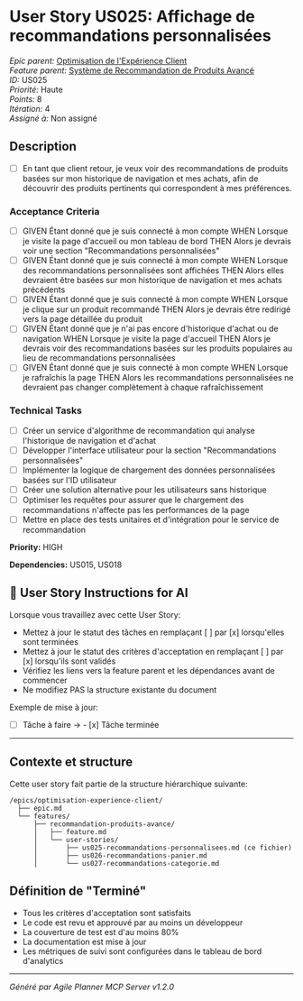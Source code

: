 # User Story US025: Affichage de recommandations personnalisées

*Epic parent:* [Optimisation de l'Expérience Client](../../epic.md)  
*Feature parent:* [Système de Recommandation de Produits Avancé](../feature.md)  
*ID:* US025  
*Priorité:* Haute  
*Points:* 8  
*Itération:* 4  
*Assigné à:* Non assigné

## Description
- [ ] En tant que client retour, je veux voir des recommandations de produits basées sur mon historique de navigation et mes achats, afin de découvrir des produits pertinents qui correspondent à mes préférences.

### Acceptance Criteria
- [ ] GIVEN Étant donné que je suis connecté à mon compte WHEN Lorsque je visite la page d'accueil ou mon tableau de bord THEN Alors je devrais voir une section "Recommandations personnalisées"
- [ ] GIVEN Étant donné que je suis connecté à mon compte WHEN Lorsque des recommandations personnalisées sont affichées THEN Alors elles devraient être basées sur mon historique de navigation et mes achats précédents
- [ ] GIVEN Étant donné que je suis connecté à mon compte WHEN Lorsque je clique sur un produit recommandé THEN Alors je devrais être redirigé vers la page détaillée du produit
- [ ] GIVEN Étant donné que je n'ai pas encore d'historique d'achat ou de navigation WHEN Lorsque je visite la page d'accueil THEN Alors je devrais voir des recommandations basées sur les produits populaires au lieu de recommandations personnalisées
- [ ] GIVEN Étant donné que je suis connecté à mon compte WHEN Lorsque je rafraîchis la page THEN Alors les recommandations personnalisées ne devraient pas changer complètement à chaque rafraîchissement

### Technical Tasks
- [ ] Créer un service d'algorithme de recommandation qui analyse l'historique de navigation et d'achat
- [ ] Développer l'interface utilisateur pour la section "Recommandations personnalisées"
- [ ] Implémenter la logique de chargement des données personnalisées basées sur l'ID utilisateur
- [ ] Créer une solution alternative pour les utilisateurs sans historique
- [ ] Optimiser les requêtes pour assurer que le chargement des recommandations n'affecte pas les performances de la page
- [ ] Mettre en place des tests unitaires et d'intégration pour le service de recommandation

**Priority:** HIGH

**Dependencies:** US015, US018

## 🤖 User Story Instructions for AI

Lorsque vous travaillez avec cette User Story:
- Mettez à jour le statut des tâches en remplaçant [ ] par [x] lorsqu'elles sont terminées
- Mettez à jour le statut des critères d'acceptation en remplaçant [ ] par [x] lorsqu'ils sont validés
- Vérifiez les liens vers la feature parent et les dépendances avant de commencer
- Ne modifiez PAS la structure existante du document

Exemple de mise à jour:
- [ ] Tâche à faire  →  - [x] Tâche terminée

---

## Contexte et structure

Cette user story fait partie de la structure hiérarchique suivante:
```
/epics/optimisation-experience-client/
  ├── epic.md
  └── features/
      ├── recommandation-produits-avance/
      │   ├── feature.md
      │   └── user-stories/
      │       ├── us025-recommandations-personnalisees.md (ce fichier)
      │       ├── us026-recommandations-panier.md
      │       └── us027-recommandations-categorie.md
```

## Définition de "Terminé"

- Tous les critères d'acceptation sont satisfaits
- Le code est revu et approuvé par au moins un développeur
- La couverture de test est d'au moins 80%
- La documentation est mise à jour
- Les métriques de suivi sont configurées dans le tableau de bord d'analytics

---

*Généré par Agile Planner MCP Server v1.2.0*
